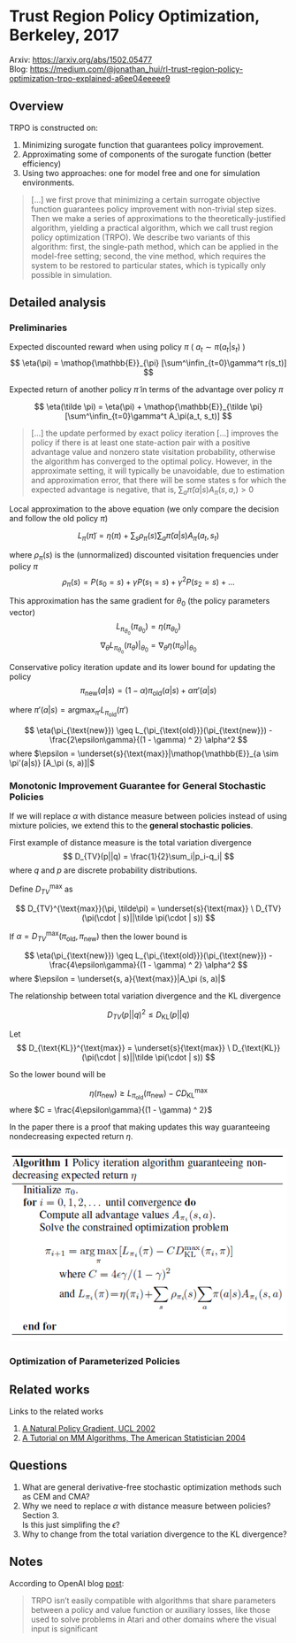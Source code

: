 # Trust Region Policy Optimization, Berkeley, 2017
Arxiv: https://arxiv.org/abs/1502.05477  
Blog: https://medium.com/@jonathan_hui/rl-trust-region-policy-optimization-trpo-explained-a6ee04eeeee9

## Overview
TRPO is constructed on:
1. Minimizing surogate function that guarantees policy improvement.
2. Approximating some of components of the surogate function (better efficiency)
3. Using two approaches: one for model free and one for simulation environments.


> [...] we first prove that minimizing a certain surrogate 
> objective function guarantees policy improvement
> with non-trivial step sizes. Then we make a series of approximations
> to the theoretically-justified algorithm, yielding
> a practical algorithm, which we call trust region policy
> optimization (TRPO). We describe two variants of this
> algorithm: first, the single-path method, which can be applied
> in the model-free setting; second, the vine method,
> which requires the system to be restored to particular states,
> which is typically only possible in simulation.


## Detailed analysis

### Preliminaries

Expected discounted reward when using policy $\pi$ ( $a_t \sim \pi(a_t|s_t)$ )
$$
\eta(\pi) = \mathop{\mathbb{E}}_{\pi} [\sum^\infin_{t=0}\gamma^t r(s_t)]
$$

Expected return of another policy $\tilde \pi$ in terms of the advantage over policy $\pi$

$$
\eta(\tilde \pi) = \eta(\pi) + \mathop{\mathbb{E}}_{\tilde \pi} [\sum^\infin_{t=0}\gamma^t A_\pi(a_t, s_t)]
$$




> [...] the update performed by exact
> policy iteration [...] improves the policy if there is
> at least one state-action pair with a positive advantage value
> and nonzero state visitation probability, otherwise the algorithm
> has converged to the optimal policy. However, in the
> approximate setting, it will typically be unavoidable, due
> to estimation and approximation error, that there will be
> some states s for which the expected advantage is negative,
> that is, $\sum_a \tilde{\pi} (a|s) A_\pi(s,a,) > 0$
> 
Local approximation to the above equation (we only compare the decision and follow the old policy $\pi$)



$$
L_\pi (\tilde \pi) = \eta(\pi) + \sum_s\rho_\pi (s) \sum_a \tilde\pi(a|s) A_\pi(a_t, s_t)
$$

where $\rho_\pi (s)$ is the (unnormalized) discounted visitation frequencies under policy $\pi$
$$
\rho_\pi (s) = P(s_0 = s) + \gamma P(s_1 = s)  + \gamma^2 P(s_2 = s)+...
$$

This approximation has the same gradient for $\theta_0$ (the policy parameters vector)
$$
L_{\pi_{\theta_0}} (\pi_{\theta_0}) = \eta(\pi_{\theta_0})
$$
$$
\left.\nabla_\theta  L_{\pi_{\theta_0}} (\pi_{\theta}) \right |_{\theta_0} = \left.\nabla_\theta  \eta(\pi_{\theta}) \right |_{\theta_0} 
$$

Conservative policy iteration update and its lower bound for updating the policy
$$
\pi_{\text{new}}(a|s) = (1 - \alpha) \pi_{\text{old}}(a|s) +\alpha \pi'(a|s)
$$

where $\pi'(a|s)= \text{argmax}_{\pi'}L_{\pi_{\text{old}}}(\pi')$

$$
\eta(\pi_{\text{new}}) \geq L_{\pi_{\text{old}}}(\pi_{\text{new}}) - \frac{2\epsilon\gamma}{(1 - \gamma) ^ 2} \alpha^2
$$
where $\epsilon = \underset{s}{\text{max}}|\mathop{\mathbb{E}}_{a \sim \pi'(a|s)}  [A_\pi (s, a)]|$



### Monotonic Improvement Guarantee for General Stochastic Policies
If we will replace $\alpha$ with distance measure between policies instead of using mixture policies,
we extend this to the __general stochastic policies__.

First example of distance measure is the total variation divergence
$$
D_{TV}(p||q) = \frac{1}{2}\sum_i|p_i-q_i|
$$
where $q$ and $p$ are discrete probability distributions.

Define $D_{TV}^{\text{max}}$ as

$$
D_{TV}^{\text{max}}(\pi, \tilde\pi) = \underset{s}{\text{max}} \ D_{TV}(\pi(\cdot | s)||\tilde \pi(\cdot | s))
$$

If $\alpha = D_{TV}^{\text{max}}(\pi_{\text{old}}, \pi_{\text{new}})$ then the lower bound is

$$
\eta(\pi_{\text{new}}) \geq L_{\pi_{\text{old}}}(\pi_{\text{new}}) - \frac{4\epsilon\gamma}{(1 - \gamma) ^ 2} \alpha^2
$$
where $\epsilon = \underset{s, a}{\text{max}}|A_\pi (s, a)|$

The relationship between total variation divergence and the KL divergence

$$
D_{TV}(p||q)^2 \leq D_{\text{KL}}(p||q)
$$

Let 
$$
D_{\text{KL}}^{\text{max}} = \underset{s}{\text{max}} \ D_{\text{KL}}(\pi(\cdot | s)||\tilde \pi(\cdot | s))
$$

So the lower bound will be

$$
\eta(\pi_{\text{new}}) \geq L_{\pi_{\text{old}}}(\pi_{\text{new}}) - C D_{\text{KL}}^{\text{max}}
$$
where $C = \frac{4\epsilon\gamma}{(1 - \gamma) ^ 2}$

In the paper there is a proof that making updates this way guaranteeing nondecreasing 
expected return $\eta$.

![Algorithm 1](trpo_algo_1.png)


### Optimization of Parameterized Policies


## Related works
Links to the related works
1. [A Natural Policy Gradient, UCL 2002](https://papers.nips.cc/paper/2073-a-natural-policy-gradient.pdf)
2. [A Tutorial on MM Algorithms,  The American Statistician 2004](https://amstat.tandfonline.com/doi/abs/10.1198/0003130042836#.XYNPDigzbZk)



## Questions
1. What are general derivative-free stochastic optimization methods such as CEM and CMA?
2. Why we need to replace $\alpha$ with distance measure between policies? Section 3.  
   Is this just simplifing the $\epsilon$?
3. Why to change from the total variation divergence to the KL divergence?


## Notes

According to OpenAI blog [post](https://openai.com/blog/openai-baselines-ppo/):  
  >TRPO isn’t easily compatible with algorithms that share parameters between a policy and value function or auxiliary losses, like those used to solve problems in Atari and other domains where the visual input is significant
